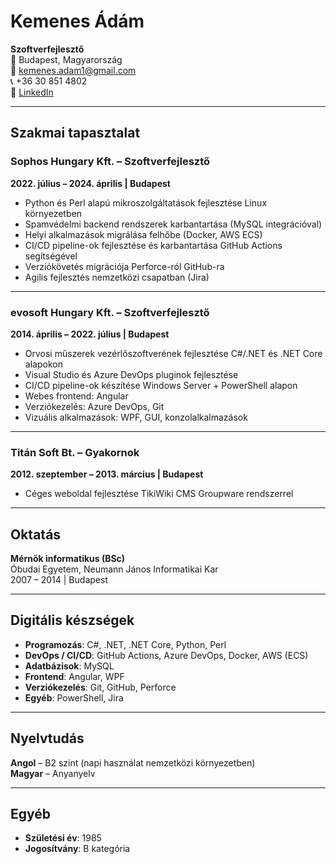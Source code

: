 # Kemenes Ádám
**Szoftverfejlesztő**  
📍 Budapest, Magyarország  
📧 kemenes.adam1@gmail.com  
📞 +36 30 851 4802  
🔗 [LinkedIn](https://www.linkedin.com/in/adamkemenes/)

---

## Szakmai tapasztalat

### Sophos Hungary Kft. – Szoftverfejlesztő  
**2022. július – 2024. április | Budapest**  
- Python és Perl alapú mikroszolgáltatások fejlesztése Linux környezetben  
- Spamvédelmi backend rendszerek karbantartása (MySQL integrációval)  
- Helyi alkalmazások migrálása felhőbe (Docker, AWS ECS)  
- CI/CD pipeline-ok fejlesztése és karbantartása GitHub Actions segítségével  
- Verziókövetés migrációja Perforce-ról GitHub-ra  
- Agilis fejlesztés nemzetközi csapatban (Jira)

---

### evosoft Hungary Kft. – Szoftverfejlesztő  
**2014. április – 2022. július | Budapest**  
- Orvosi műszerek vezérlőszoftverének fejlesztése C#/.NET és .NET Core alapokon  
- Visual Studio és Azure DevOps pluginok fejlesztése  
- CI/CD pipeline-ok készítése Windows Server + PowerShell alapon  
- Webes frontend: Angular  
- Verziókezelés: Azure DevOps, Git  
- Vizuális alkalmazások: WPF, GUI, konzolalkalmazások

---

### Titán Soft Bt. – Gyakornok  
**2012. szeptember – 2013. március | Budapest**  
- Céges weboldal fejlesztése TikiWiki CMS Groupware rendszerrel

---

## Oktatás

**Mérnök informatikus (BSc)**  
Óbudai Egyetem, Neumann János Informatikai Kar  
2007 – 2014 | Budapest

---

## Digitális készségek

- **Programozás**: C#, .NET, .NET Core, Python, Perl  
- **DevOps / CI/CD**: GitHub Actions, Azure DevOps, Docker, AWS (ECS)  
- **Adatbázisok**: MySQL  
- **Frontend**: Angular, WPF  
- **Verziókezelés**: Git, GitHub, Perforce  
- **Egyéb**: PowerShell, Jira

---

## Nyelvtudás

**Angol** – B2 szint (napi használat nemzetközi környezetben)  
**Magyar** – Anyanyelv

---

## Egyéb

- **Születési év**: 1985  
- **Jogosítvány**: B kategória  
